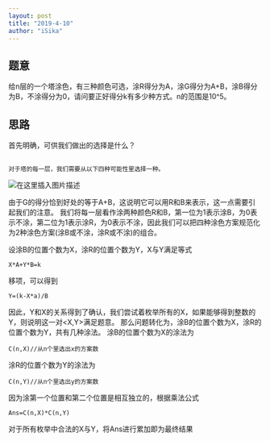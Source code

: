 ```yaml
---
layout: post
title: "2019-4-10"
author: "iSika"
---
```


## 题意
给n层的一个塔涂色，有三种颜色可选，涂R得分为A，涂G得分为A+B，涂B得分为B，不涂得分为0，请问要正好得分k有多少种方式。n的范围是10^5。
## 思路
首先明确，可供我们做出的选择是什么？
```

对于塔的每一层，我们需要从以下四种可能性里选择一种。
```

![在这里插入图片描述](https://img-blog.csdnimg.cn/20190409231456585.PNG)

由于G的得分恰到好处的等于A+B，这说明它可以用R和B来表示，这一点需要引起我们的注意。
我们将每一层看作涂两种颜色R和B，第一位为1表示涂B，为0表示不涂，第二位为1表示涂R，为0表示不涂，因此我们可以把四种涂色方案规范化为2种涂色方案(涂B或不涂，涂R或不涂)的组合。

设涂B的位置个数为X，涂R的位置个数为Y，X与Y满足等式
```
X*A+Y*B=k
```
移项，可以得到
```
Y=(k-X*a)/B
```
因此，Y和X的关系得到了确认，我们尝试着枚举所有的X，如果能够得到整数的Y，则说明这一对<X,Y>满足题意。
那么问题转化为，涂B的位置个数为X，涂R的位置个数为Y，共有几种涂法。
涂B的位置个数为X的涂法为
```
C(n,X)//从n个里选出x的方案数
```
涂R的位置个数为Y的涂法为
```
C(n,Y)//从n个里选出y的方案数
```
因为涂第一个位置和第二个位置是相互独立的，根据乘法公式
```
Ans=C(n,X)*C(n,Y)
```
对于所有枚举中合法的X与Y，将Ans进行累加即为最终结果
